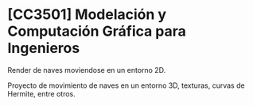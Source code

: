 # [CC3501] Modelación y Computación Gráfica para Ingenieros
Render de naves moviendose en un entorno 2D.

Proyecto de movimiento de naves en un entorno 3D, texturas, curvas de Hermite, entre otros.
